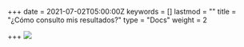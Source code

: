 +++
date = 2021-07-02T05:00:00Z
keywords = []
lastmod = ""
title = "¿Cómo consulto mis resultados?"
type = "Docs"
weight = 2

+++
![](/uploads/listado-notasestudiante.gif)